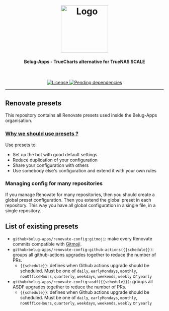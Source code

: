 <!-- markdownlint-disable MD033 -->
<h1 align="center">
  <a href="https://github.com/belug-apps">
    <img src="https://github.com/belug-apps/.github/raw/main/assets/logo_400px.png" alt="Logo" width="150" height="150">
  </a>
</h1>

<h4 align="center">Belug-Apps - TrueCharts alternative for TrueNAS SCALE</h4>

<div align="center">
  <br/>

  [
    ![License](https://img.shields.io/github/license/belug-apps/belug-apps?logo=git&logoColor=white&logoWidth=20)
  ](LICENSE)
  [
    ![Pending dependencies](https://img.shields.io/github/issues-pr/belug-apps/renovate-config/type:%20dependencies?label=dependencies&logo=renovatebot&logoWidth=20&style=flat)
  ](https://github.com/belug-apps/renovate-config/pulls?q=is%3Apr+is%3Aopen+label%3A%22type%3A+dependencies%22)

</div>

---
<!-- markdownlint-enable MD033 -->

## Renovate presets

This repository contains all Renovate presets used inside the Belug-Apps organisation.

### [Why we should use presets ?](https://docs.renovatebot.com/key-concepts/presets/)

Use presets to:

- Set up the bot with good default settings
- Reduce duplication of your configuration
- Share your configuration with others
- Use somebody else's configuration and extend it with your own rules

### Managing config for many repositories

If you manage Renovate for many repositories, then you should create a global preset configuration. Then you extend the global preset in each repository. This way you have all global configuration in a single file, in a single repository.

## List of existing presets

- `github>belug-apps/renovate-config:gitmoji`: make every Renovate commits compatible with [Gitmoji](https://gitmoji.dev/).
- `github>belug-apps/renovate-config:github-actions({{schedule}})`: groups all github-actions upgrades together to reduce the number of PRs.
  - `{{schedule}}`: defines when Github actions upgrade should be scheduled. Must be one of `daily`, `earlyMondays`, `monthly`, `nonOfficeHours`, `quarterly`, `weekdays`, `weekends`, `weekly` or `yearly`
- `github>belug-apps/renovate-config:asdf({{schedule}})`: groups all ASDF upgrades together to reduce the number of PRs.
  - `{{schedule}}`: defines when Github actions upgrade should be scheduled. Must be one of `daily`, `earlyMondays`, `monthly`, `nonOfficeHours`, `quarterly`, `weekdays`, `weekends`, `weekly` or `yearly`
